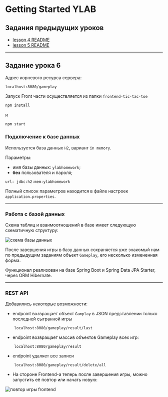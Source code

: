 # Getting Started YLAB

## Задания предыдущих уроков

- [lesson 4 README](previous-readme/LESSON4_README.MD)
- [lesson 5 README](previous-readme/lesson5_1.1_readme.md)


---

## Задание урока 6

Адрес корневого ресурса сервера:

    localhost:8080/gameplay

Запуск Front части осуществляется из папки `frontend-tic-tac-toe`

```bash
npm install
````
 и
```bash
npm start
````

### Подключение к базе данных

Используется база данных `H2`, вариант `in memory`.

Параметры:

- имя базы данных: `ylabhomework`;
- **без** пользователя и пароля;
```
url: jdbc:h2:mem:ylabhomework
```
Полный список параметров находится в файле настроек 
`application.properties`.

---

### Работа с базой данных

Схема таблиц и взаимоотношений в базе имеет следующую схематичную
структуру:

![схема базы данных](readme-images/DB_SCHEMA.png)

После завершения игры в базу данных сохраняется уже знакомый нам 
по предыдущим заданиям объект `Gameplay`, его несколько измененная форма.

Функционал реализован на базе Spring Boot и Spring Data JPA Starter, 
через ORM Hibernate.

---

### REST API

Добавились некоторые возможности:

- endpoint возвращает объект `Gamplay` в JSON представлении
только последней сыгранной игры
```
    localhost:8080/gameplay/result/last
```
- endpoint возвращает массив объектов Gameplay всех игр:
```
    localhost:8080/gameplay/result
```
- endpoint удаляет все записи
```
    localhost:8080/gameplay/result/delete/all
```

- На стороне Frontend-а теперь после завершения игры, можно запустить её
повтор или начать новую:

![повтор игры frontend](readme-images/front_replay_feature_button.png)